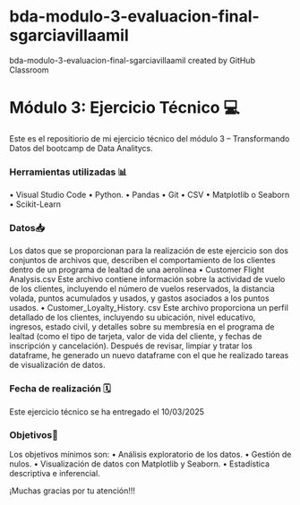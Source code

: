 # bda-modulo-3-evaluacion-final-sgarciavillaamil
bda-modulo-3-evaluacion-final-sgarciavillaamil created by GitHub Classroom

# Módulo 3: Ejercicio Técnico 💻
Este es el repositiorio de mi ejercicio técnico del módulo 3 – Transformando Datos del bootcamp de Data Analitycs. 

### Herramientas utilizadas 📊
•	Visual Studio Code
•	Python. 
•	Pandas
•	Git
•	CSV
•	Matplotlib o Seaborn
•	Scikit-Learn

### Datos📥
Los datos que se proporcionan para la realización de este ejercicio son dos conjuntos de archivos que, describen el comportamiento de los clientes dentro de un programa de lealtad de una aerolínea
•	Customer Flight Analysis.csv 
Este archivo contiene información sobre la actividad de vuelo de los clientes, incluyendo el número de vuelos reservados, la distancia volada, puntos acumulados y usados, y gastos asociados a los puntos usados.
•	Customer_Loyalty_History. csv
Este archivo proporciona un perfil detallado de los clientes, incluyendo su ubicación, nivel educativo, ingresos, estado civil, y detalles sobre su membresía en el programa de lealtad (como el tipo de tarjeta, valor de vida del cliente, y fechas de inscripción y cancelación).
Después de revisar, limpiar y tratar los dataframe, he generado un nuevo dataframe con el que he realizado tareas de visualización de datos. 

### Fecha de realización 🗓️
Este ejercicio técnico se ha entregado el 10/03/2025

### Objetivos🎯
Los objetivos mínimos son:
•	Análisis exploratorio de los datos.
•	Gestión de nulos.
•	Visualización de datos con Matplotlib y Seaborn.
•	Estadística descriptiva e inferencial.

¡Muchas gracias por tu atención!!!


